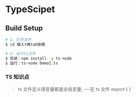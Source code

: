 # TypeScipet

## Build Setup

```bash
# 1、打开文件
$ cd 输入t再tab按键

# 2、运行ts文件
$ 安装：npm install -g ts-node
$ 运行：ts-node Demo2.ts

```

### TS 知识点

> ts 文件定义得变量都是全局变量; ---在 ts 文件 export { }
